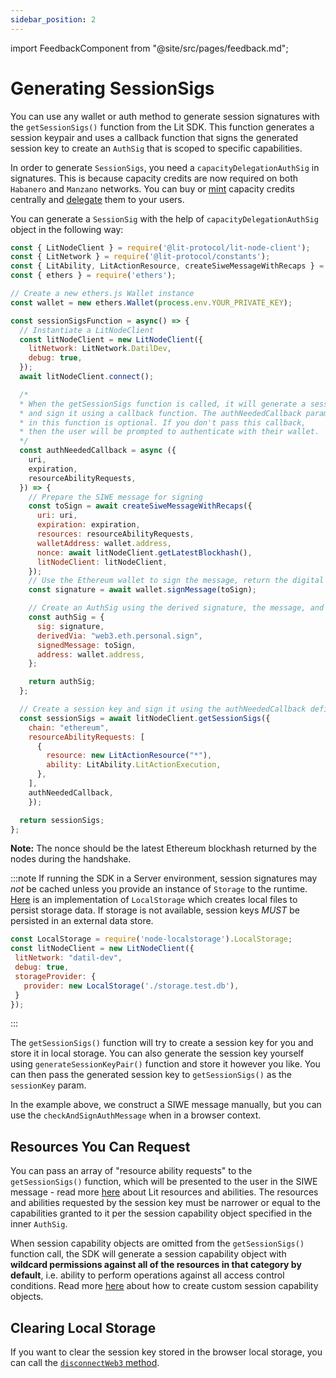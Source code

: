 ```yaml
---
sidebar_position: 2
---
```


import FeedbackComponent from "@site/src/pages/feedback.md";

# Generating SessionSigs

You can use any wallet or auth method to generate session signatures with the `getSessionSigs()` function from the Lit SDK. This function generates a session keypair and uses a callback function that signs the generated session key to create an `AuthSig` that is scoped to specific capabilities.

In order to generate `SessionSigs`, you need a `capacityDelegationAuthSig` in signatures. This is because capacity credits are now required on both `Habanero` and `Manzano` networks. You can buy or [mint](../../capacity-credits.md#minting-capacity-credits) capacity credits centrally and [delegate](../../capacity-credits.md#delegating-access-to-your-capacity-credits-nft) them to your users. 

You can generate a `SessionSig` with the help of `capacityDelegationAuthSig` object in the following way:

```javascript
const { LitNodeClient } = require('@lit-protocol/lit-node-client');
const { LitNetwork } = require('@lit-protocol/constants');
const { LitAbility, LitActionResource, createSiweMessageWithRecaps } = require('@lit-protocol/auth-helpers');
const { ethers } = require('ethers');

// Create a new ethers.js Wallet instance
const wallet = new ethers.Wallet(process.env.YOUR_PRIVATE_KEY);

const sessionSigsFunction = async() => {
  // Instantiate a LitNodeClient
  const litNodeClient = new LitNodeClient({
    litNetwork: LitNetwork.DatilDev,
    debug: true,
  });
  await litNodeClient.connect();

  /*
  * When the getSessionSigs function is called, it will generate a session key
  * and sign it using a callback function. The authNeededCallback parameter
  * in this function is optional. If you don't pass this callback,
  * then the user will be prompted to authenticate with their wallet.
  */
  const authNeededCallback = async ({
    uri,
    expiration,
    resourceAbilityRequests,
  }) => {
    // Prepare the SIWE message for signing
    const toSign = await createSiweMessageWithRecaps({
      uri: uri,
      expiration: expiration,
      resources: resourceAbilityRequests,
      walletAddress: wallet.address,
      nonce: await litNodeClient.getLatestBlockhash(),
      litNodeClient: litNodeClient,
    });
    // Use the Ethereum wallet to sign the message, return the digital signature
    const signature = await wallet.signMessage(toSign);

    // Create an AuthSig using the derived signature, the message, and wallet address
    const authSig = {
      sig: signature,
      derivedVia: "web3.eth.personal.sign",
      signedMessage: toSign,
      address: wallet.address,
    };

    return authSig;
  };

  // Create a session key and sign it using the authNeededCallback defined above
  const sessionSigs = await litNodeClient.getSessionSigs({
    chain: "ethereum",
    resourceAbilityRequests: [
      {
        resource: new LitActionResource("*"),
        ability: LitAbility.LitActionExecution,
      },
    ],
    authNeededCallback,
    });

  return sessionSigs;
};
```

**Note:** The nonce should be the latest Ethereum blockhash returned by the nodes during the handshake.

:::note
 If running the SDK in a Server environment, session signatures may *not* be cached unless you provide an instance of `Storage` to the runtime.
 [Here](https://www.npmjs.com/package/node-localstorage) is an implementation of `LocalStorage` which creates local files to persist storage data.
 If storage is not available, session keys *MUST* be persisted in an external data store. 
 ```javascript
 const LocalStorage = require('node-localstorage').LocalStorage;
 const litNodeClient = new LitNodeClient({
  litNetwork: "datil-dev",
  debug: true,
  storageProvider: {
    provider: new LocalStorage('./storage.test.db'),
  }
 });
 ```
:::

The `getSessionSigs()` function will try to create a session key for you and store it in local storage. You can also generate the session key yourself using `generateSessionKeyPair()` function and store it however you like. You can then pass the generated session key to `getSessionSigs()` as the `sessionKey` param.

In the example above, we construct a SIWE message manually, but you can use the `checkAndSignAuthMessage` when in a browser context.

## Resources You Can Request

You can pass an array of "resource ability requests" to the `getSessionSigs()` function, which will be presented to the user in the SIWE message - read more [here](resources-and-abilities) about Lit resources and abilities. The resources and abilities requested by the session key must be narrower or equal to the capabilities granted to it per the session capability object specified in the inner `AuthSig`. 

When session capability objects are omitted from the `getSessionSigs()` function call, the SDK will generate a session capability object with **wildcard permissions against all of the resources in that category by default**, i.e. ability to perform operations against all access control conditions. Read more [here](capability-objects) about how to create custom session capability objects.

## Clearing Local Storage

If you want to clear the session key stored in the browser local storage, you can call the [`disconnectWeb3` method](https://js-sdk.litprotocol.com/functions/auth_browser_src.ethConnect.disconnectWeb3.html).

<FeedbackComponent/>
